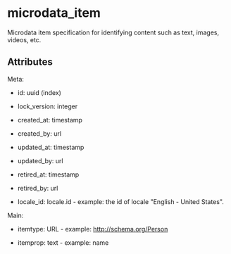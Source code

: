 # microdata_item


Microdata item specification for identifying content such as text, images, videos, etc.

## Attributes

Meta:

* id: uuid (index)

* lock_version: integer

* created_at: timestamp

* created_by: url

* updated_at: timestamp

* updated_by: url

* retired_at: timestamp

* retired_by: url

* locale_id: locale.id - example: the id of locale "English - United States".

Main:

* itemtype: URL - example: http://schema.org/Person

* itemprop: text - example: name

